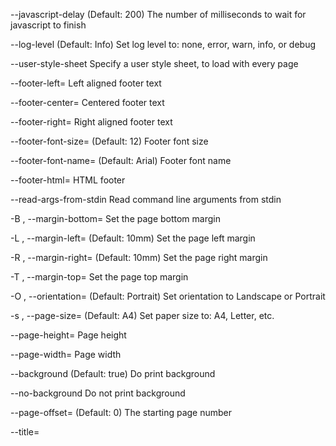   --javascript-delay                                        (Default: 200) The
                                                            number of
                                                            milliseconds to wait
                                                            for javascript to
                                                            finish

  --log-level                                               (Default: Info) Set
                                                            log level to: none,
                                                            error, warn, info,
                                                            or debug

  --user-style-sheet                                        Specify a user style
                                                            sheet, to load with
                                                            every page

  --footer-left=<text>                                      Left aligned footer
                                                            text

  --footer-center=<text>                                    Centered footer text

  --footer-right=<text>                                     Right aligned footer
                                                            text

  --footer-font-size=<size>                                 (Default: 12) Footer
                                                            font size

  --footer-font-name=<name>                                 (Default: Arial)
                                                            Footer font name

  --footer-html=<url>                                       HTML footer

  --read-args-from-stdin                                    Read command line
                                                            arguments from stdin

  -B <unitreal>, --margin-bottom=<unitreal>                 Set the page bottom
                                                            margin

  -L <unitreal>, --margin-left=<unitreal>                   (Default: 10mm) Set
                                                            the page left margin

  -R <unitreal>, --margin-right=<unitreal>                  (Default: 10mm) Set
                                                            the page right
                                                            margin

  -T <unitreal>, --margin-top=<unitreal>                    Set the page top
                                                            margin

  -O <orientation>, --orientation=<orientation>             (Default: Portrait)
                                                            Set orientation to
                                                            Landscape or
                                                            Portrait

  -s <Size>, --page-size=<Size>                             (Default: A4) Set
                                                            paper size to: A4,
                                                            Letter, etc.

  --page-height=<unitreal>                                  Page height

  --page-width=<unitreal>                                   Page width

  --background                                              (Default: true) Do
                                                            print background

  --no-background                                           Do not print
                                                            background

  --page-offset=<offset>                                    (Default: 0) The
                                                            starting page number

  --title=<title>                                           The title of the
                                                            generated pdf file.
                                                            The title of the
                                                            first document is
                                                            used if not
                                                            specified.

  -h, --help                                                Display this help
                                                            screen.

  -V, --version                                             Display version
                                                            information.

  <input file> [<input file> ...] <output file> (pos. 0)    